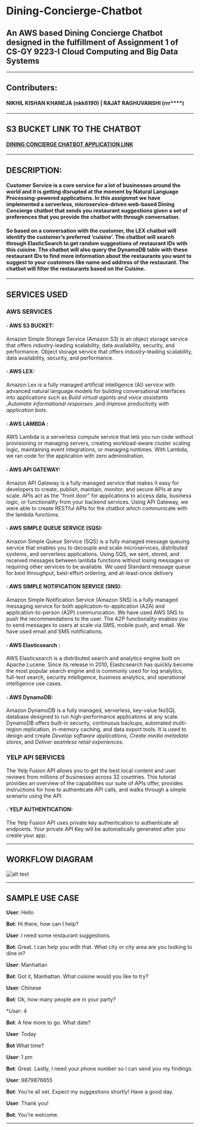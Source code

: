 # Dining-Concierge-Chatbot

## An AWS based Dining Concierge Chatbot designed in the fulfillment of Assignment 1 of CS-GY 9223-I Cloud Computing and Big Data Systems
***

## Contributers: 
#### NIKHIL KISHAN KHANEJA (nkk6190) | RAJAT RAGHUVANSHI (rrr****)

***

## S3 BUCKET LINK TO THE CHATBOT

#### [DINING CONCIERGE CHATBOT APPLICATION LINK](http://clouddiningconierge.s3-website-us-west-2.amazonaws.com/)

***

## DESCRIPTION:

#### Customer Service is a core service for a lot of businesses around the world and it is getting disrupted at the moment by Natural Language Processing-powered applications. In this assignmet we have implemented a serverless, microservice-driven web-based Dining Concierge chatbot that sends you restaurant suggestions given a set of preferences that you provide the chatbot with through conversation.

#### So based on a conversation with the customer, the LEX chatbot will identify the customer’s preferred ‘cuisine’. The chatbot will search through ElasticSearch to get random suggestions of restaurant IDs with this cuisine. The chatbot will also query the DynamoDB table with these restaurant IDs to find more information about the restaurants you want to suggest to your customers like name and address of the restaurant. The chatbot will filter the restaurants based on the Cuisine.

***

## SERVICES USED

### AWS SERVICES 
#### ▫️ AWS S3 BUCKET: 
Amazon Simple Storage Service (Amazon S3) is an object storage service that offers industry-leading scalability, data availability, security, and performance. Object storage service that offers industry-leading scalability, data availability, security, and performance.

#### ▫️ AWS LEX: 
Amazon Lex is a fully managed artificial intelligence (AI) service with advanced natural language models for building conversational interfaces into applications such as _Build virtual agents and voice assistants_ ,_Automate informational responses_ ,and _Improve productivity with application bots_. 

#### ▫️ AWS LAMBDA : 
AWS Lambda is a serverless compute service that lets you run code without provisioning or managing servers, creating workload-aware cluster scaling logic, maintaining event integrations, or managing runtimes. With Lambda, we ran code for the application with zero administration. 

#### ▫️ AWS API GATEWAY: 
Amazon API Gateway is a fully managed service that makes it easy for developers to create, publish, maintain, monitor, and secure APIs at any scale. APIs act as the "front door" for applications to access data, business logic, or functionality from your backend services. Using API Gateway, we were able to create RESTful APIs  for the chatbot which communicate with the lambda functions. 

#### ▫️ AWS SIMPLE QUEUE SERVICE (SQS):
Amazon Simple Queue Service (SQS) is a fully managed message queuing service that enables you to decouple and scale microservices, distributed systems, and serverless applications. Using SQS, we sent, stored, and received messages between lambda functions without losing messages or requiring other services to be available. We used Standard message queue for best throughput, best-effort ordering, and at-least-once delivery

#### ▫️ AWS SIMPLE NOTIFICATION SERVICE (SNS): 
Amazon Simple Notification Service (Amazon SNS) is a fully managed messaging service for both application-to-application (A2A) and application-to-person (A2P) communication. We have used AWS SNS to push the recommendations to the user. The A2P functionality enables you to send messages to users at scale via SMS, mobile push, and email. We have used email and SMS notifications.

#### ▫️ AWS Elasticsearch : 
AWS Elasticsearch is a distributed search and analytics engine built on Apache Lucene. Since its release in 2010, Elasticsearch has quickly become the most popular search engine and is commonly used for log analytics, full-text search, security intelligence, business analytics, and operational intelligence use cases.

#### ▫️ AWS DynamoDB:
Amazon DynamoDB is a fully managed, serverless, key-value NoSQL database designed to run high-performance applications at any scale. DynamoDB offers built-in security, continuous backups, automated multi-region replication, in-memory caching, and data export tools. It is used to design and create _Develop software applications_, _Create media metadata stores_, and _Deliver seamless retail experiences_.

### YELP API SERVICES 
The Yelp Fusion API allows you to get the best local content and user reviews from millions of businesses across 32 countries. This tutorial provides an overview of the capabilities our suite of APIs offer, provides instructions for how to authenticate API calls, and walks through a simple scenario using the API.

#### ▫️ YELP AUTHENTICATION:
The Yelp Fusion API uses private key authentication to authenticate all endpoints. Your private API Key will be automatically generated after you create your app. 

***

## WORKFLOW DIAGRAM 
![alt text](https://github.com/rajat10cube/Dining-Concierge-using-AWS/blob/main/images/Assignment%201%20architecture%20diagram.png)

***

## SAMPLE USE CASE

**User**: Hello

**Bot**: Hi there, how can I help?

**User**: I need some restaurant suggestions.

**Bot**: Great. I can help you with that. What city or city area are you looking to dine in?

**User**: Manhattan

**Bot**: Got it, Manhattan. What cuisine would you like to try?

**User**: Chinese

**Bot**: Ok, how many people are in your party?

**User*: 4

**Bot**: A few more to go. What date?

**User**: Today

**Bot** What time?

**User**: 1 pm

**Bot**: Great. Lastly, I need your phone number so I can send you my findings.

**User**: 9879876655

**Bot**: You’re all set. Expect my suggestions shortly! Have a good day.

**User**: Thank you!

**Bot**: You’re welcome.

***
